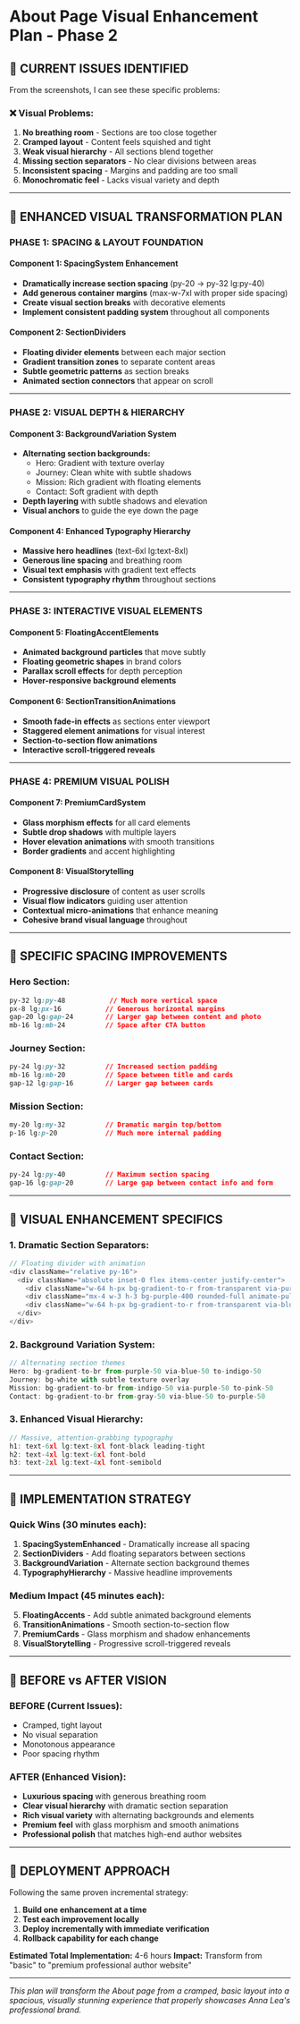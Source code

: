 # About Page Visual Enhancement Plan - Phase 2
## 🎯 CURRENT ISSUES IDENTIFIED

From the screenshots, I can see these specific problems:

### **❌ Visual Problems:**
1. **No breathing room** - Sections are too close together
2. **Cramped layout** - Content feels squished and tight
3. **Weak visual hierarchy** - All sections blend together
4. **Missing section separators** - No clear divisions between areas
5. **Inconsistent spacing** - Margins and padding are too small
6. **Monochromatic feel** - Lacks visual variety and depth

---

## 🚀 ENHANCED VISUAL TRANSFORMATION PLAN

### **PHASE 1: SPACING & LAYOUT FOUNDATION**

#### **Component 1: SpacingSystem Enhancement**
- **Dramatically increase section spacing** (py-20 → py-32 lg:py-40)
- **Add generous container margins** (max-w-7xl with proper side spacing)
- **Create visual section breaks** with decorative elements
- **Implement consistent padding system** throughout all components

#### **Component 2: SectionDividers**
- **Floating divider elements** between each major section
- **Gradient transition zones** to separate content areas
- **Subtle geometric patterns** as section breaks
- **Animated section connectors** that appear on scroll

---

### **PHASE 2: VISUAL DEPTH & HIERARCHY**

#### **Component 3: BackgroundVariation System**
- **Alternating section backgrounds:**
  - Hero: Gradient with texture overlay
  - Journey: Clean white with subtle shadows
  - Mission: Rich gradient with floating elements
  - Contact: Soft gradient with depth
- **Depth layering** with subtle shadows and elevation
- **Visual anchors** to guide the eye down the page

#### **Component 4: Enhanced Typography Hierarchy**
- **Massive hero headlines** (text-6xl lg:text-8xl)
- **Generous line spacing** and breathing room
- **Visual text emphasis** with gradient text effects
- **Consistent typography rhythm** throughout sections

---

### **PHASE 3: INTERACTIVE VISUAL ELEMENTS**

#### **Component 5: FloatingAccentElements**
- **Animated background particles** that move subtly
- **Floating geometric shapes** in brand colors
- **Parallax scroll effects** for depth perception
- **Hover-responsive background elements**

#### **Component 6: SectionTransitionAnimations**
- **Smooth fade-in effects** as sections enter viewport
- **Staggered element animations** for visual interest
- **Section-to-section flow animations**
- **Interactive scroll-triggered reveals**

---

### **PHASE 4: PREMIUM VISUAL POLISH**

#### **Component 7: PremiumCardSystem**
- **Glass morphism effects** for all card elements
- **Subtle drop shadows** with multiple layers
- **Hover elevation animations** with smooth transitions
- **Border gradients** and accent highlighting

#### **Component 8: VisualStorytelling**
- **Progressive disclosure** of content as user scrolls
- **Visual flow indicators** guiding user attention
- **Contextual micro-animations** that enhance meaning
- **Cohesive brand visual language** throughout

---

## 📐 SPECIFIC SPACING IMPROVEMENTS

### **Hero Section:**
```css
py-32 lg:py-48           // Much more vertical space
px-8 lg:px-16           // Generous horizontal margins
gap-20 lg:gap-24        // Larger gap between content and photo
mb-16 lg:mb-24          // Space after CTA button
```

### **Journey Section:**
```css
py-24 lg:py-32          // Increased section padding
mb-16 lg:mb-20          // Space between title and cards
gap-12 lg:gap-16        // Larger gap between cards
```

### **Mission Section:**
```css
my-20 lg:my-32          // Dramatic margin top/bottom
p-16 lg:p-20            // Much more internal padding
```

### **Contact Section:**
```css
py-24 lg:py-40          // Maximum section spacing
gap-16 lg:gap-20        // Large gap between contact info and form
```

---

## 🎨 VISUAL ENHANCEMENT SPECIFICS

### **1. Dramatic Section Separators:**
```typescript
// Floating divider with animation
<div className="relative py-16">
  <div className="absolute inset-0 flex items-center justify-center">
    <div className="w-64 h-px bg-gradient-to-r from-transparent via-purple-300 to-transparent" />
    <div className="mx-4 w-3 h-3 bg-purple-400 rounded-full animate-pulse" />
    <div className="w-64 h-px bg-gradient-to-r from-transparent via-blue-300 to-transparent" />
  </div>
</div>
```

### **2. Background Variation System:**
```typescript
// Alternating section themes
Hero: bg-gradient-to-br from-purple-50 via-blue-50 to-indigo-50
Journey: bg-white with subtle texture overlay
Mission: bg-gradient-to-br from-indigo-50 via-purple-50 to-pink-50
Contact: bg-gradient-to-br from-gray-50 via-blue-50 to-purple-50
```

### **3. Enhanced Visual Hierarchy:**
```typescript
// Massive, attention-grabbing typography
h1: text-6xl lg:text-8xl font-black leading-tight
h2: text-4xl lg:text-6xl font-bold 
h3: text-2xl lg:text-4xl font-semibold
```

---

## 🎯 IMPLEMENTATION STRATEGY

### **Quick Wins (30 minutes each):**
1. **SpacingSystemEnhanced** - Dramatically increase all spacing
2. **SectionDividers** - Add floating separators between sections
3. **BackgroundVariation** - Alternate section background themes
4. **TypographyHierarchy** - Massive headline improvements

### **Medium Impact (45 minutes each):**
5. **FloatingAccents** - Add subtle animated background elements
6. **TransitionAnimations** - Smooth section-to-section flow
7. **PremiumCards** - Glass morphism and shadow enhancements
8. **VisualStorytelling** - Progressive scroll-triggered reveals

---

## 🎨 BEFORE vs AFTER VISION

### **BEFORE (Current Issues):**
- Cramped, tight layout
- No visual separation
- Monotonous appearance
- Poor spacing rhythm

### **AFTER (Enhanced Vision):**
- **Luxurious spacing** with generous breathing room
- **Clear visual hierarchy** with dramatic section separation
- **Rich visual variety** with alternating backgrounds and elements
- **Premium feel** with glass morphism and smooth animations
- **Professional polish** that matches high-end author websites

---

## 🚀 DEPLOYMENT APPROACH

Following the same proven incremental strategy:
1. **Build one enhancement at a time**
2. **Test each improvement locally**
3. **Deploy incrementally with immediate verification**
4. **Rollback capability for each change**

**Estimated Total Implementation:** 4-6 hours
**Impact:** Transform from "basic" to "premium professional author website"

---

*This plan will transform the About page from a cramped, basic layout into a spacious, visually stunning experience that properly showcases Anna Lea's professional brand.*